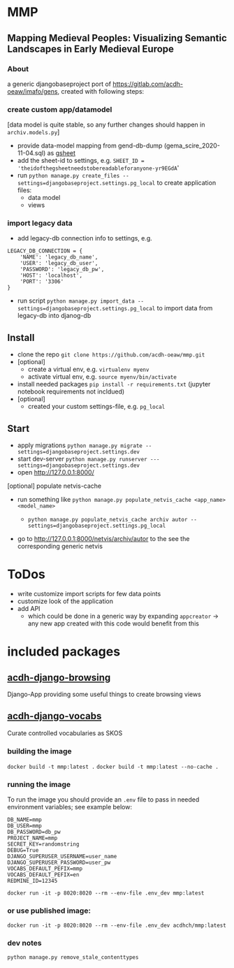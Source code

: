 # MMP

## Mapping Medieval Peoples: Visualizing Semantic Landscapes in Early Medieval Europe

### About

a generic djangobaseproject port of https://gitlab.com/acdh-oeaw/imafo/gens, created with following steps:

### create custom app/datamodel

[data model is quite stable, so any further changes should happen in `archiv.models.py`]

* provide data-model mapping from gend-db-dump (gema_scire_2020-11-04.sql) as [gsheet](https://docs.google.com/spreadsheets/d/1A68SVvRjXECFHlDMcuUfE_BL2k7HfXFB9jQ-yr9EGdA/edit#gid=0)
* add the sheet-id to settings, e.g. `SHEET_ID = 'theidofthegsheetneedstobereadableforanyone-yr9EGdA`'
* run `python manage.py create_files --settings=djangobaseproject.settings.pg_local` to create application files:
  * data model
  * views

### import legacy data
* add legacy-db connection info to settings, e.g. 
```
LEGACY_DB_CONNECTION = {
    'NAME': 'legacy_db_name',
    'USER': 'legacy_db_user',
    'PASSWORD': 'legacy_db_pw',
    'HOST': 'localhost',
    'PORT': '3306'
}
```
* run script `python manage.py import_data --settings=djangobaseproject.settings.pg_local` to import data from legacy-db into djanog-db

## Install

* clone the repo `git clone https://github.com/acdh-oeaw/mmp.git`
* [optional]
  * create a virtual env, e.g. `virtualenv myenv`
  * activate virtual env, e.g. `source myenv/bin/activate`
* install needed packages `pip install -r requirements.txt` (jupyter notebook requirements not incldued)
* [optional]
  * created your custom settings-file, e.g. `pg_local`

## Start

* apply migrations `python manage.py migrate --settings=djangobaseproject.settings.dev`
* start dev-server `python manage.py runserver ---settings=djangobaseproject.settings.dev`
* open http://127.0.0.1:8000/

[optional] populate netvis-cache

* run something like `python manage.py populate_netvis_cache <app_name> <model_name>`
  * `python manage.py populate_netvis_cache archiv autor --settings=djangobaseproject.settings.pg_local`

* go to http://127.0.0.1:8000/netvis/archiv/autor to the see the corresponding generic netvis

# ToDos

* write customize import scripts for few data points
* customize look of the application
* add API
  * which could be done in a generic way by expanding `appcreator` -> any new app created with this code would benefit from this

# included packages

## [acdh-django-browsing](https://github.com/acdh-oeaw/acdh-django-browsing)

Django-App providing some useful things to create browsing views


## [acdh-django-vocabs](https://github.com/acdh-oeaw/acdh-django-vocabs)

Curate controlled vocabularies as SKOS


### building the image

`docker build -t mmp:latest .`
`docker build -t mmp:latest --no-cache .`

### running the image

To run the image you should provide an `.env` file to pass in needed environment variables; see example below:

```
DB_NAME=mmp
DB_USER=mmp
DB_PASSWORD=db_pw
PROJECT_NAME=mmp
SECRET_KEY=randomstring
DEBUG=True
DJANGO_SUPERUSER_USERNAME=user_name
DJANGO_SUPERUSER_PASSWORD=user_pw
VOCABS_DEFAULT_PEFIX=mmp
VOCABS_DEFAULT_PEFIX=en
REDMINE_ID=12345
```

`docker run -it -p 8020:8020 --rm --env-file .env_dev mmp:latest`

### or use published image:

`docker run -it -p 8020:8020 --rm --env-file .env_dev acdhch/mmp:latest`


### dev notes

`python manage.py remove_stale_contenttypes`
